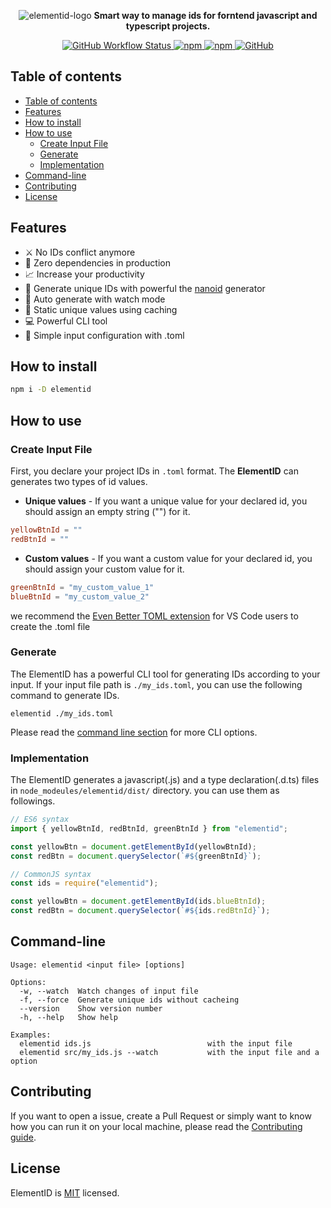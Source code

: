 <p align="center">
    <img alt="elementid-logo" src="https://user-images.githubusercontent.com/64678612/209457262-c83c8970-6641-40c1-9579-fc6ab4736397.png"/>
    <b align="center">Smart way to manage ids for forntend javascript and typescript projects.</b>
    <p align="center" style="align: center;">
        <a href="https://github.com/appzic/elementid/blob/main/.github/workflows/main.yml">
            <img alt="GitHub Workflow Status" src="https://img.shields.io/github/actions/workflow/status/appzic/elementid/main.yml">
        </a>
        <a href="https://www.npmjs.com/package/elementid">
            <img alt="npm" src="https://img.shields.io/npm/v/elementid">
        </a>
        <a href="https://www.npmjs.com/package/elementid">
            <img alt="npm" src="https://img.shields.io/npm/dw/elementid">
        </a>
        <a href="https://github.com/appzic/elementid/LICENSE">
            <img alt="GitHub" src="https://img.shields.io/github/license/appzic/elementid">
        </a>
    </p>
</p>

## Table of contents

- [Table of contents](#table-of-contents)
- [Features](#features)
- [How to install](#how-to-install)
- [How to use](#how-to-use)
  - [Create Input File](#create-input-file)
  - [Generate](#generate)
  - [Implementation](#implementation)
- [Command-line](#command-line)
- [Contributing](#contributing)
- [License](#license)

## Features

- :crossed_swords: No IDs conflict anymore
- :tada: Zero dependencies in production
- :chart_with_upwards_trend: Increase your productivity
- :muscle: Generate unique IDs with powerful the [nanoid](https://github.com/ai/nanoid) generator
- :eyes: Auto generate with watch mode
- :minidisc: Static unique values using caching
- :computer: Powerful CLI tool
- :scroll: Simple input configuration with .toml

## How to install

```bash
npm i -D elementid
```

## How to use

### Create Input File

First, you declare your project IDs in `.toml` format. The **ElementID** can generates two types of id values.

- **Unique values** - If you want a unique value for your declared id, you should assign an empty string ("") for it.

```toml
yellowBtnId = ""
redBtnId = ""
```

- **Custom values** - If you want a custom value for your declared id, you should assign your custom value for it.

```toml
greenBtnId = "my_custom_value_1"
blueBtnId = "my_custom_value_2"
```

we recommend the [Even Better TOML extension](https://marketplace.visualstudio.com/items?itemName=tamasfe.even-better-toml) for VS Code users to create the .toml file

### Generate

The ElementID has a powerful CLI tool for generating IDs according to your input. If your input file path is `./my_ids.toml`, you can use the following command to generate IDs.

```
elementid ./my_ids.toml
```

Please read the [command line section](#command-line) for more CLI options.

### Implementation

The ElementID generates a javascript(.js) and a type declaration(.d.ts) files in `node_modeules/elementid/dist/` directory. you can use them as followings.

```typescript
// ES6 syntax
import { yellowBtnId, redBtnId, greenBtnId } from "elementid";

const yellowBtn = document.getElementById(yellowBtnId);
const redBtn = document.querySelector(`#${greenBtnId}`);
```

```javascript
// CommonJS syntax
const ids = require("elementid");

const yellowBtn = document.getElementById(ids.blueBtnId);
const redBtn = document.querySelector(`#${ids.redBtnId}`);
```

## Command-line

```
Usage: elementid <input file> [options]

Options:
  -w, --watch  Watch changes of input file
  -f, --force  Generate unique ids without cacheing
  --version    Show version number
  -h, --help   Show help

Examples:
  elementid ids.js                          with the input file
  elementid src/my_ids.js --watch           with the input file and a option
```

## Contributing

If you want to open a issue, create a Pull Request or simply want to know how you can run it on your local machine, please read the [Contributing guide](https://github.com/appzic/elementid/blob/main/CONTRIBUTING.md).

## License

ElementID is [MIT](https://github.com/appzic/elementid/blob/main/LICENSE) licensed.

